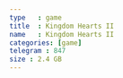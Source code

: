 ```yaml
---
type   : game
title  : Kingdom Hearts II
name   : Kingdom Hearts II
categories: [game]
telegram : 847
size : 2.4 GB
---
```



